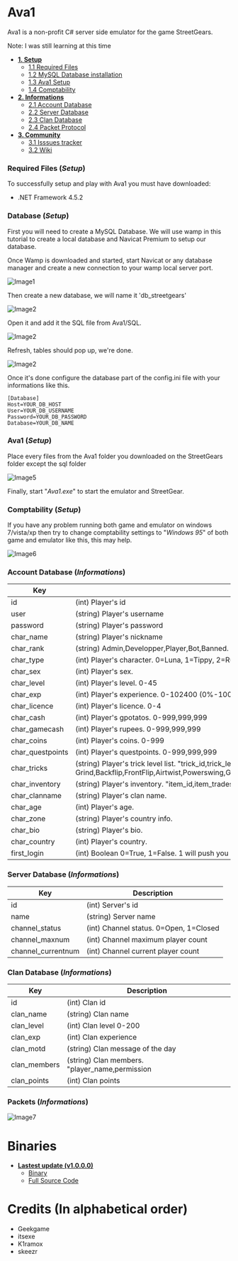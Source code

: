 # Ava1

Ava1 is a non-profit C# server side emulator for the game StreetGears.

Note: I was still learning at this time

- [**1. Setup**](#required-files-setup)
  - [1.1 Required Files](#required-files-setup)
  - [1.2 MySQL Database installation](#database-setup)
  - [1.3 Ava1 Setup](#ava1-setup)
  - [1.4 Comptability](#comptability-setup)
- [**2. Informations**](#account-database-informations)
  - [2.1 Account Database](#account-database-informations)
  - [2.2 Server Database](#server-database-informations)
  - [2.3 Clan Database](#clan-database-informations)
  - [2.4 Packet Protocol](#packet-informations)
- [**3. Community**](https://github.com/greatmaes/Ava1/wiki)
  - [3.1 Isssues tracker](https://github.com/greatmaes/Ava1/issues)
  - [3.2 Wiki](https://github.com/greatmaes/Ava1/wiki)
  
### Required Files (*Setup*)

To successfully setup and play with Ava1 you must have downloaded:
- .NET Framework 4.5.2

### Database (*Setup*)

First you will need to create a MySQL Database. We will use wamp in this tutorial to create a local database and Navicat Premium to setup our database.

Once Wamp is downloaded and started, start Navicat or any database manager and create a new connection to your wamp local server port.

![Image1](https://raw.githubusercontent.com/greatmaes/Ava1/master/img/db1.jpg)

Then create a new database, we will name it 'db_streetgears'

![Image2](https://raw.githubusercontent.com/greatmaes/Ava1/master/img/db2.jpg)

Open it and add it the SQL file from Ava1/SQL.

![Image2](https://raw.githubusercontent.com/greatmaes/Ava1/master/img/db3.jpg)

Refresh, tables should pop up, we're done.

![Image2](https://raw.githubusercontent.com/greatmaes/Ava1/master/img/db4.jpg)

Once it's done configure the database part of the config.ini file with your informations like this.

```
[Database]
Host=YOUR_DB_HOST
User=YOUR_DB_USERNAME
Password=YOUR_DB_PASSWORD
Database=YOUR_DB_NAME
```

### Ava1 (*Setup*)

Place every files from the Ava1 folder you downloaded on the StreetGears folder except the sql folder

![Image5](https://raw.githubusercontent.com/greatmaes/Ava1/master/img/files1.jpg)

Finally, start "*Ava1.exe*" to start the emulator and StreetGear.

### Comptability (*Setup*)

If you have any problem running both game and emulator on windows 7/vista/xp then try to change comptability settings to "*Windows 95*" of both game and emulator like this, this may help.

![Image6](https://raw.githubusercontent.com/greatmaes/Ava1/master/img/comptability.jpg)

### Account Database (*Informations*)
Key | Description
--- | -----------
id   | (int) Player's id
user   | (string) Player's username
password    | (string) Player's password
char_name   | (string) Player's nickname
char_rank   | (string) Admin,Developper,Player,Bot,Banned.
char_type   | (int) Player's character. 0=Luna, 1=Tippy, 2=Rush, 3=Rookie, 4=Kara, 5=Klaus.
char_sex    | (int) Player's sex.
char_level  | (int) Player's level. 0-45
char_exp    | (int) Player's experience. 0-102400 (0%-100%)
char_licence   | (int) Player's licence. 0-4
char_cash   | (int) Player's gpotatos. 0-999,999,999
char_gamecash   | (int) Player's rupees. 0-999,999,999
char_coins   | (int) Player's coins. 0-999
char_questpoints   | (int) Player's questpoints. 0-999,999,999
char_tricks   | (string) Player's trick level list. "trick_id,trick_level_trick_apply" Actual order: Grind,Backflip,FrontFlip,Airtwist,Powerswing,Gripturn,Dash,Backskating,Jumpingsteer,Butting,Powerslide,Powerjump,Wallride
char_inventory   | (string) Player's inventory. "item_id,item_tradestatus,item_duration,item_equiped")
char_clanname   | (string) Player's clan name.
char_age    | (int) Player's age.
char_zone   | (string) Player's country info.
char_bio    | (string) Player's bio.
char_country   | (int) Player's country.
first_login   | (int) Boolean 0=True, 1=False. 1 will push you on the character creation screen. Used to check if the player logged before. 

### Server Database (*Informations*)
Key | Description
--- | -----------
id   | (int) Server's id
name   | (string) Server name
channel_status   | (int) Channel status. 0=Open, 1=Closed
channel_maxnum   | (int) Channel maximum player count
channel_currentnum   | (int) Channel current player count

### Clan Database (*Informations*)
Key | Description
--- | -----------
id   | (int) Clan id
clan_name   | (string) Clan name
clan_level   | (int) Clan level 0-200
clan_exp   | (int) Clan experience 
clan_motd   | (string) Clan message of the day
clan_members   | (string) Clan members. "player_name,permission|player_name2,permission" Permission: 0=None, 1=Sub Leader, 2=Leader
clan_points   | (int) Clan points

### Packets (*Informations*)
![Image7](https://raw.githubusercontent.com/greatmaes/Ava1/master/img/struct.jpg)

# Binaries
- [**Lastest update (v1.0.0.0)**](https://github.com/greatmaes/Ava1/releases/tag/1.0.0.0)
  - [Binary](https://github.com/greatmaes/Ava1/releases/download/1.0.0.0/Ava1_Binary.rar)
  - [Full Source Code](https://github.com/greatmaes/Ava1/releases/download/1.0.0.0/Ava1_Source.rar)

# Credits (In alphabetical order)
- Geekgame
- itsexe
- K1ramox
- skeezr